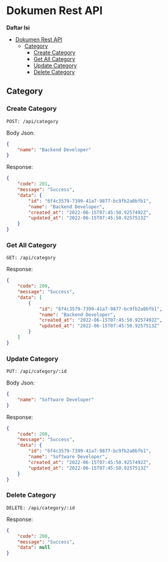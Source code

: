 # Dokumen Rest API

**Daftar Isi**
- [Dokumen Rest API](#dokumen-rest-api)
	- [Category](#category)
		- [Create Category](#create-category)
		- [Get All Category](#get-all-category)
		- [Update Category](#update-category)
		- [Delete Category](#delete-category)

## Category
### Create Category
`
POST: /api/category
`

Body Json:

```json
{
    "name": "Backend Developer"
}
```

Response:
```json
{
	"code": 201,
	"message": "Success",
	"data": {
		"id": "6f4c3579-7399-41a7-9877-bc9fb2a0bfb1",
		"name": "Backend Developer",
		"created_at": "2022-06-15T07:45:50.9257492Z",
		"updated_at": "2022-06-15T07:45:50.9257513Z"
	}
}
```

### Get All Category
`
GET: /api/category
`

Response:
```json
{
	"code": 200,
	"message": "Success",
	"data": [
		{
			"id": "6f4c3579-7399-41a7-9877-bc9fb2a0bfb1",
			"name": "Backend Developer",
			"created_at": "2022-06-15T07:45:50.9257492Z",
			"updated_at": "2022-06-15T07:45:50.9257513Z"
		}
	]
}
```

### Update Category
`
PUT: /api/category/:id
`

Body Json:

```json
{
    "name": "Software Developer"
}
```

Response:
```json
{
	"code": 200,
	"message": "Success",
	"data": {
		"id": "6f4c3579-7399-41a7-9877-bc9fb2a0bfb1",
		"name": "Software Developer",
		"created_at": "2022-06-15T07:45:50.9257492Z",
		"updated_at": "2022-06-15T07:45:50.9257513Z"
	}
}
```

### Delete Category
`
DELETE: /api/category/:id
`

Response:
```json
{
	"code": 200,
	"message": "Success",
	"data": null
}
```